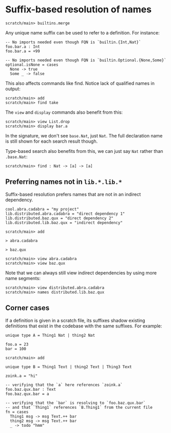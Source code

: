 # Suffix-based resolution of names

```ucm:hide
scratch/main> builtins.merge
```

Any unique name suffix can be used to refer to a definition. For instance:

```unison:hide
-- No imports needed even though FQN is `builtin.{Int,Nat}`
foo.bar.a : Int
foo.bar.a = +99

-- No imports needed even though FQN is `builtin.Optional.{None,Some}`
optional.isNone = cases
  None -> true
  Some _ -> false
```

This also affects commands like find. Notice lack of qualified names in output:

```ucm
scratch/main> add
scratch/main> find take
```

The `view` and `display` commands also benefit from this:

```ucm
scratch/main> view List.drop
scratch/main> display bar.a
```

In the signature, we don't see `base.Nat`, just `Nat`. The full declaration name is still shown for each search result though.

Type-based search also benefits from this, we can just say `Nat` rather than `.base.Nat`:

```ucm
scratch/main> find : Nat -> [a] -> [a]
```

## Preferring names not in `lib.*.lib.*`

Suffix-based resolution prefers names that are not in an indirect dependency.

```unison
cool.abra.cadabra = "my project"
lib.distributed.abra.cadabra = "direct dependency 1"
lib.distributed.baz.qux = "direct dependency 2"
lib.distributed.lib.baz.qux = "indirect dependency"
```

```ucm
scratch/main> add
```

```unison:error
> abra.cadabra
```

```unison
> baz.qux
```

```ucm
scratch/main> view abra.cadabra
scratch/main> view baz.qux
```

Note that we can always still view indirect dependencies by using more name segments:

```ucm
scratch/main> view distributed.abra.cadabra
scratch/main> names distributed.lib.baz.qux
```

## Corner cases

If a definition is given in a scratch file, its suffixes shadow existing definitions that exist in the codebase with the same suffixes. For example:

```unison:hide
unique type A = Thing1 Nat | thing2 Nat

foo.a = 23
bar = 100
```

```ucm
scratch/main> add
```

```unison
unique type B = Thing1 Text | thing2 Text | Thing3 Text

zoink.a = "hi"

-- verifying that the `a` here references `zoink.a`
foo.baz.qux.bar : Text
foo.baz.qux.bar = a

-- verifying that the `bar` is resolving to `foo.baz.qux.bar`
-- and that `Thing1` references `B.Thing1` from the current file
fn = cases
  Thing1 msg -> msg Text.++ bar
  thing2 msg -> msg Text.++ bar
  _ -> todo "hmm"
```
